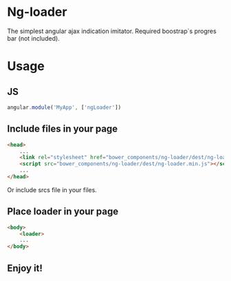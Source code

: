 # Ng-loader

The simplest angular ajax indication imitator. Required boostrap`s progres bar (not included).

# Usage

## JS

```javascript
angular.module('MyApp', ['ngLoader'])
```

## Include files in your page

```html
<head>
    ...
    <link rel="stylesheet" href="bower_components/ng-loader/dest/ng-loader.min.css">
    <script src="bower_components/ng-loader/dest/ng-loader.min.js"></script>
    ...
</head>
```

Or include srcs file in your files.

## Place loader in your page

```html
<body>
    <loader>
    ...
</body>
```

## Enjoy it!